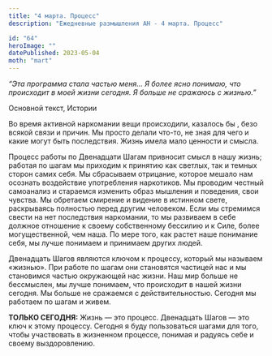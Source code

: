 ```yaml
---
title: "4 марта. Процесс"
description: "Ежедневные размышления АН - 4 марта. Процесс"

id: "64"
heroImage: ""
datePublished: 2023-05-04
moth: "mart"
---
```


_“Эта программа стала частью меня… Я более ясно понимаю, что происходит в моей
жизни сегодня. Я больше не сражаюсь с жизнью.”_

Основной текст, Истории

Во время активной наркомании вещи происходили, казалось бы , безо всякой связи
и причин. Мы просто делали что-то, не зная для чего и какие могут быть
последствия. Жизнь имела мало ценности и смысла.

Процесс работы по Двенадцати Шагам привносит смысл в нашу жизнь; работая по
шагам мы приходим к принятию как светлых, так и темных сторон самих себя. Мы
сбрасываем отрицание, которое мешало нам осознать воздействие употребления
наркотиков. Мы проводим честный самоанализ и стараемся изменить образ мышления
и поведения, свои чувства. Мы обретаем смирение и видение в истинном свете,
раскрываясь полностью перед другим человеком. Если мы стремимся свести на нет
последствия наркомании, то мы развиваем в себе должное отношение к своему
собственному бессилию и к Силе, более могущественной, чем наша. По мере того,
как растет наше понимание себя, мы лучше понимаем и принимаем других людей.

Двенадцать Шагов являются ключом к процессу, который мы называем «жизнью». При
работе по шагам они становятся частицей нас и мы становимся частью окружающей
нас жизни. Наш мир больше не бессмыслен, мы лучше понимаем, что происходит в
нашей жизни сегодня. Мы больше не сражаемся с действительностью. Сегодня мы
работаем по шагам и живем.

**ТОЛЬКО СЕГОДНЯ:** Жизнь — это процесс. Двенадцать Шагов — это ключ к этому
процессу. Сегодня я буду пользоваться шагами для того, чтобы участвовать в
жизненном процессе, понимая и радуясь себе и своему выздоровлению.
